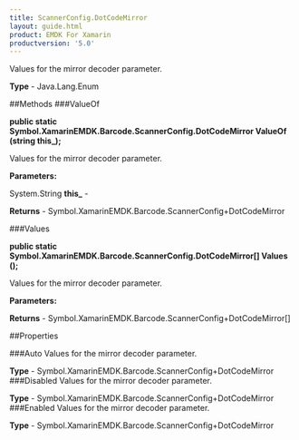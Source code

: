 ```yaml
---
title: ScannerConfig.DotCodeMirror
layout: guide.html
product: EMDK For Xamarin 
productversion: '5.0' 
---
```

Values for the mirror decoder parameter.

**Type** - Java.Lang.Enum

##Methods
###ValueOf

**public static Symbol.XamarinEMDK.Barcode.ScannerConfig.DotCodeMirror ValueOf (string this_);**

Values for the mirror decoder parameter.

**Parameters:**

System.String **this_**  - 

**Returns** - Symbol.XamarinEMDK.Barcode.ScannerConfig+DotCodeMirror

###Values

**public static Symbol.XamarinEMDK.Barcode.ScannerConfig.DotCodeMirror[] Values ();**

Values for the mirror decoder parameter.

**Parameters:**

**Returns** - Symbol.XamarinEMDK.Barcode.ScannerConfig+DotCodeMirror[]

##Properties

###Auto
Values for the mirror decoder parameter.

**Type** - Symbol.XamarinEMDK.Barcode.ScannerConfig+DotCodeMirror
###Disabled
Values for the mirror decoder parameter.

**Type** - Symbol.XamarinEMDK.Barcode.ScannerConfig+DotCodeMirror
###Enabled
Values for the mirror decoder parameter.

**Type** - Symbol.XamarinEMDK.Barcode.ScannerConfig+DotCodeMirror
